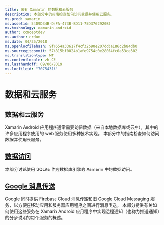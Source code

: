 ```yaml
---
title: 带有 Xamarin 的数据和云服务
description: 本部分中的指南检查如何访问数据并使用云服务。
ms.prod: xamarin
ms.assetid: 54D9D34B-D4FA-473B-BD11-75D3762920B0
ms.technology: xamarin-android
author: conceptdev
ms.author: crdun
ms.date: 04/25/2018
ms.openlocfilehash: 9fc654a33617f4cf32b90e207dd3a186c2b84db0
ms.sourcegitcommit: 57f815bf0024b1afe9754c0e28054fc0a53ce302
ms.translationtype: MT
ms.contentlocale: zh-CN
ms.lasthandoff: 09/06/2019
ms.locfileid: "70754316"
---
```

# <a name="data-and-cloud-services"></a>数据和云服务

## <a name="data-and-cloud-services"></a>数据和云服务

Xamarin Android 应用程序通常需要访问数据（来自本地数据库或云中），其中的许多应用程序使用的 web 服务使用多种技术实现。 本部分中的指南检查如何访问数据并使用云服务。

## <a name="data-accessandroiddata-clouddata-accessindexmd"></a>[数据访问](~/android/data-cloud/data-access/index.md)

本部分讨论使用 SQLite 作为数据库引擎的 Xamarin 中的数据访问。

## <a name="google-messagingandroiddata-cloudgoogle-messagingindexmd"></a>[Google 消息传送](~/android/data-cloud/google-messaging/index.md)

Google 同时提供 Firebase Cloud 消息传递和旧 Google Cloud Messaging 服务，以方便在移动应用和服务器应用程序之间进行消息传送。 本部分提供有关如何使用这些服务在 Xamarin Android 应用程序中实现远程通知（也称为推送通知）的分步说明的每个服务的概述。
